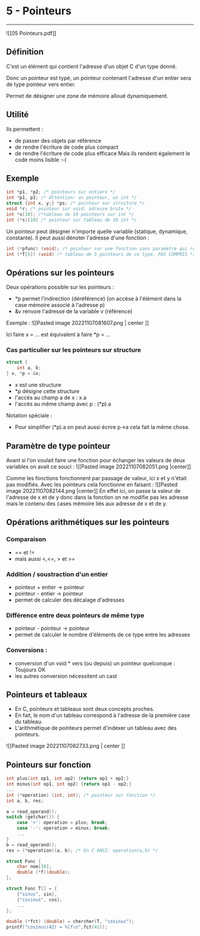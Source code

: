 # 5 - Pointeurs
---
![[05 Pointeurs.pdf]]

## Définition

C'est un élément qui contient l'adresse d'un objet C d'un type donné.

Donc un pointeur est typé, un pointeur contenant l'adresse d'un entier sera de type pointeur vers entier.

Permet de désigner une zone de mémoire alloué dynamiquement.

## Utilité

Ils permettent :
- de passer des objets par référence
- de rendre l'écriture de code plus compact
- de rendre l'écriture de code plus efficace
Mais ils rendent également le code moins lisible :-(

## Exemple
```C
int *p1, *p2; /* pointeurs sur entiers */
int *p1, p2; /* Attention: un pointeur, un int */
struct {int x, y;} *ps; /* pointeur sur structure */
void *r; /* pointeur sur void: adresse brute */
int *s[10]; /*tableau de 10 pointeurs sur int */
int (*s)[10] /* pointeur sur tableau de 10 int */
```
Un pointeur peut désigner n'importe quelle variable (statique, dynamique, constante). Il peut aussi dénoter l'adresse d'une fonction :

```C
int (*pfunc) (void); /* pointeur sur une fonction sans paramètre qui renvoie un entier */
int (*T[5]) (void) /* tableau de 5 pointeurs de ce type, PAS COMPRIS */
```

## Opérations sur les pointeurs
Deux opérations possible sur les pointeurs :
- \*p permet l'indirection (déréférence) (on accèse à l'élément dans la case mémoire associé à l'adresse p)
- &v renvoie l'adresse de la variable v (référence)

Exemple :
![[Pasted image 20221107081607.png | center ]]

Ici faire x = ... est équivalent à faire \*p = ...

### Cas particulier sur les pointeurs sur structure
```C
struct {
	int a, b;
} x, *p = &x;
```
- x est une structure
- \*p désigne cette structure
- l'accès au champ a de x : x.a
- l'accès au même champ avec p : (\*p).a

Notation spéciale :
- Pour simplifier (\*p).a on peut aussi écrire p->a cela fait la même chose.

## Paramètre de type pointeur

Avant si l'on voulait faire une fonction pour échanger les valeurs de deux variables on avait ce souci :
![[Pasted image 20221107082051.png |center]]

Comme les fonctions fonctionnent par passage de valeur, ici x et y n'était pas modifiés. Avec les pointeurs cela fonctionne en faisant :
![[Pasted image 20221107082144.png |center]]
En effet ici, on passe la valeur de l'adresse de x et de y donc dans la fonction on ne modifie pas les adresse mais le contenu des cases mémoire liés aux adresse de x et de y.

## Opérations arithmétiques sur les pointeurs

### Comparaison
- == et !=
- mais aussi <,<=, > et >=

### Addition / soustraction d'un entier
- pointeur + entier -> pointeur
- pointeur - entier -> pointeur
- permet de calculer des décalage d'adresses

### Différence entre deux pointeurs de même type
- pointeur - pointeur -> pointeur
- permet de calculer le nombre d'éléments de ce type entre les adresses

### Conversions : 
- conversion d'un void \* vers (ou depuis) un pointeur quelconque : Toujours OK
- les autres conversion nécessitent un cast

## Pointeurs et tableaux

- En C, pointeurs et tableaux sont deux concepts proches.
- En fait, le nom d'un tableau correspond à l'adresse de la première case du tableau.
- L'arithmétique de pointeurs permet d'indexer un tableau avec des pointeurs.

![[Pasted image 20221107082733.png | center ]]

## Pointeurs sur fonction
```C
int plus(int op1, int op2) {return op1 + op2;}
int minus(int op1, int op2) {return op1 - op2;}
...
int (*operation) (int, int); /* pointeur sur fonction */
int a, b, res;

a = read_operand();
switch (getchar()) {
	case '+': operation = plus; break;
	case '-': operation = minus; break;
	...
}
b = read_operand();
res = (*operation)(a, b); /* En C ANSI: operation(a,b) */
```
```C
struct Func {
	char nom[10];
	double (*f)(double);
};

struct Func T[] = {
	{"sinus", sin},
	{"cosinus", cos},
	...
};

double (*fct) (double) = chercher(T, "cosinus");
printf("cosinus(42) = %lf\n",fct(42));
```